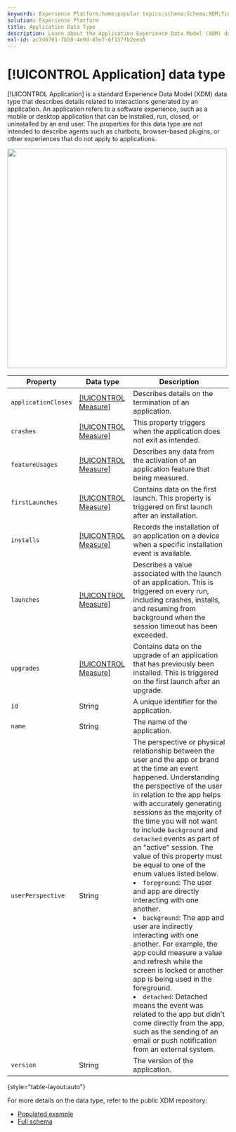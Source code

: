 ```yaml
---
keywords: Experience Platform;home;popular topics;schema;Schema;XDM;fields;schemas;Schemas;application;datatype;data-type;data type;
solution: Experience Platform
title: Application Data Type
description: Learn about the Application Experience Data Model (XDM) data type.
exl-id: ac7d6761-7b58-4e0d-85e7-6f157fb2eea5
---
```

# [!UICONTROL Application] data type

[!UICONTROL Application] is a standard Experience Data Model (XDM) data type that describes details related to interactions generated by an application. An application refers to a software experience, such as a mobile or desktop application that can be installed, run, closed, or uninstalled by an end user. The properties for this data type are not intended to describe agents such as chatbots, browser-based plugins, or other experiences that do not apply to applications.

<img src='../images/data-types/application.PNG' width=500 /><br />

| Property | Data type | Description |
| --- | --- | --- |
| `applicationCloses` | [[!UICONTROL Measure]](./measure.md) | Describes details on the termination of an application. |
| `crashes` | [[!UICONTROL Measure]](./measure.md) | This property triggers when the application does not exit as intended. |
| `featureUsages` | [[!UICONTROL Measure]](./measure.md) | Describes any data from the activation of an application feature that being measured. |
| `firstLaunches` | [[!UICONTROL Measure]](./measure.md) | Contains data on the first launch. This property is triggered on first launch after an installation. |
| `installs` | [[!UICONTROL Measure]](./measure.md) | Records the installation of an application on a device when a specific installation event is available. |
| `launches` | [[!UICONTROL Measure]](./measure.md) | Describes a value associated with the launch of an application. This is triggered on every run, including crashes, installs, and resuming from background when the session timeout has been exceeded. |
| `upgrades` | [[!UICONTROL Measure]](./measure.md) | Contains data on the upgrade of an application that has previously been installed. This is triggered on the first launch after an upgrade. |
| `id` | String | A unique identifier for the application. |
| `name` | String | The name of the application. |
| `userPerspective` | String | The perspective or physical relationship between the user and the app or brand at the time an event happened. Understanding the perspective of the user in relation to the app helps with accurately generating sessions as the majority of the time you will not want to include `background` and `detached` events as part of an "active" session. The value of this property must be equal to one of the enum values listed below. <li> `foreground`: The user and app are directly interacting with one another. </li> <li> `background`: The app and user are indirectly interacting with one another. For example, the app could measure a value and refresh while the screen is locked or another app is being used in the foreground.  </li> <li> `detached`: Detached means the event was related to the app but didn't come directly from the app, such as the sending of an email or push notification from an external system. |
| `version` | String | The version of the application. |

{style="table-layout:auto"}

For more details on the data type, refer to the public XDM repository:

* [Populated example](https://github.com/adobe/xdm/blob/master/components/datatypes/channels/application.example.1.json)
* [Full schema](https://github.com/adobe/xdm/blob/master/components/datatypes/channels/application.schema.json)
